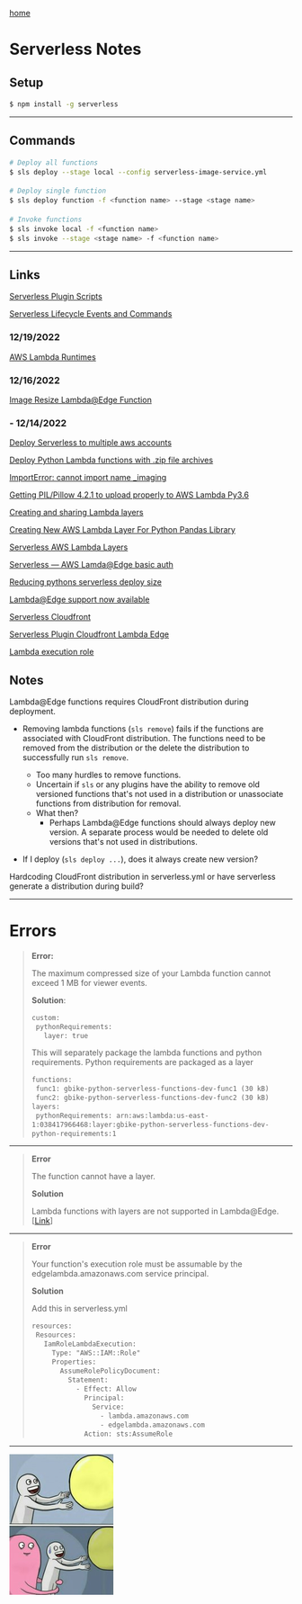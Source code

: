 [home](README.md)

# Serverless Notes


## Setup
```bash
$ npm install -g serverless
```
---
## Commands
```bash
# Deploy all functions
$ sls deploy --stage local --config serverless-image-service.yml

# Deploy single function
$ sls deploy function -f <function name> --stage <stage name>

# Invoke functions
$ sls invoke local -f <function name>
$ sls invoke --stage <stage name> -f <function name>
```
---
## Links
[Serverless Plugin Scripts](https://www.serverless.com/plugins/serverless-plugin-scripts)

[Serverless Lifecycle Events and Commands](https://gist.github.com/HyperBrain/50d38027a8f57778d5b0f135d80ea406)
### 12/19/2022
[AWS Lambda Runtimes](https://docs.aws.amazon.com/lambda/latest/dg/lambda-runtimes.html)
### 12/16/2022
[Image Resize Lambda@Edge Function](https://github.com/hoony9x/aws-lambda-edge-img-resize-function)

### - 12/14/2022
[Deploy Serverless to multiple aws accounts](https://seed.run/blog/how-to-deploy-your-serverless-app-into-multiple-aws-accounts.html)

[Deploy Python Lambda functions with .zip file archives](https://docs.aws.amazon.com/lambda/latest/dg/python-package.html)

[ImportError: cannot import name _imaging](https://stackoverflow.com/questions/25340698/importerror-cannot-import-name-imaging)

[Getting PIL/Pillow 4.2.1 to upload properly to AWS Lambda Py3.6](https://stackoverflow.com/questions/45473501/getting-pil-pillow-4-2-1-to-upload-properly-to-aws-lambda-py3-6)

[Creating and sharing Lambda layers](https://docs.aws.amazon.com/lambda/latest/dg/configuration-layers.html)

[Creating New AWS Lambda Layer For Python Pandas Library](https://medium.com/@qtangs/creating-new-aws-lambda-layer-for-python-pandas-library-348b126e9f3e)

[Serverless AWS Lambda Layers](https://www.serverless.com/framework/docs/providers/aws/guide/layers)

[Serverless — AWS Lamda@Edge basic auth](https://medium.com/@dorian599/serverless-aws-lamda-edge-basic-auth-f01a88fe047a)

[Reducing pythons serverless deploy size](https://stackoverflow.com/questions/66038142/serverless-python-requirements-slimtrue-does-nothing-for-dependency-size)

[Lambda@Edge support now available](https://www.serverless.com/blog/lambda-at-edge-support-added)

[Serverless Cloudfront](https://www.serverless.com/framework/docs/providers/aws/events/cloudfront/)

[Serverless Plugin Cloudfront Lambda Edge](https://www.serverless.com/plugins/serverless-plugin-cloudfront-lambda-edge)

[Lambda execution role](https://docs.aws.amazon.com/lambda/latest/dg/lambda-intro-execution-role.html)


## Notes

Lambda@Edge functions requires CloudFront distribution during deployment.
- Removing lambda functions (`sls remove`) fails if the functions are associated with CloudFront distribution. The functions need to be removed from the distribution or the delete the distribution to successfully run `sls remove`.
  - Too many hurdles to remove functions.
  - Uncertain if `sls` or any plugins have the ability to remove old versioned functions that's not used in a distribution or unassociate functions from distribution for removal.
  - What then?
    - Perhaps Lambda@Edge functions should always deploy new version. A separate process would be needed to delete old versions that's not used in distributions.

- If I deploy (`sls deploy ...`), does it always create new version?

Hardcoding CloudFront distribution in serverless.yml or have serverless generate a distribution during build?

---

# Errors

> **Error:**
> 
> The maximum compressed size of your Lambda function cannot exceed 1 MB for viewer events.
> 
> **Solution**: 
>```
>custom:
>  pythonRequirements:
>    layer: true
>```
> This will separately package the lambda functions and python requirements. Python requirements are packaged as a layer
> ```
> functions:
>  func1: gbike-python-serverless-functions-dev-func1 (30 kB)
>  func2: gbike-python-serverless-functions-dev-func2 (30 kB)
>layers:
>  pythonRequirements: arn:aws:lambda:us-east-1:038417966468:layer:gbike-python-serverless-functions-dev-python-requirements:1
>```

---
> **Error**
>
> The function cannot have a layer. 
>
> **Solution**
> 
> Lambda functions with layers are not supported in Lambda@Edge. [[Link](https://docs.aws.amazon.com/AmazonCloudFront/latest/DeveloperGuide/edge-functions-restrictions.html#lambda-requirements-lambda-function-configuration)]
---
> **Error** 
> 
> Your function's execution role must be assumable by the edgelambda.amazonaws.com service principal.
>
> **Solution**
>
> Add this in serverless.yml 
>```
>resources:
>  Resources:
>    IamRoleLambdaExecution:
>      Type: "AWS::IAM::Role"
>      Properties:
>        AssumeRolePolicyDocument:
>          Statement:
>            - Effect: Allow
>              Principal:
>                Service:
>                  - lambda.amazonaws.com
>                  - edgelambda.amazonaws.com
>              Action: sts:AssumeRole
>```
---

![abad](/images/meme.jpeg)